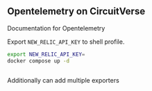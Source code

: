 ## Opentelemetry on CircuitVerse

Documentation for Opentelemetry


Export `NEW_RELIC_API_KEY` to shell profile.

```bash
export NEW_RELIC_API_KEY= 
docker compose up -d
```

```bash

```

Additionally can add multiple exporters

